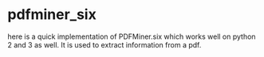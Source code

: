 # pdfminer_six
here is a quick implementation of PDFMiner.six which works well on python 2 and 3 as well. It is used to extract information from a pdf.  
